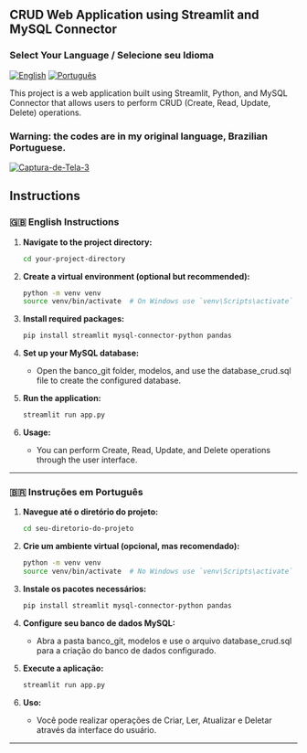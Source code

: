 ## CRUD Web Application using Streamlit and MySQL Connector

### Select Your Language / Selecione seu Idioma
[![English](https://upload.wikimedia.org/wikipedia/commons/thumb/8/83/Flag_of_the_United_Kingdom_%283-5%29.svg/50px-Flag_of-the-United-Kingdom_%283-5%29.svg.png)](#-english-instructions) 
[![Português](https://upload.wikimedia.org/wikipedia/commons/thumb/0/05/Flag_of_Brazil.svg/45px-Flag_of-Brazil.svg.png)](#-instruções-em-português)

This project is a web application built using Streamlit, Python, and MySQL Connector that allows users to perform CRUD (Create, Read, Update, Delete) operations.
### Warning: the codes are in my original language, Brazilian Portuguese.




<a href="https://ibb.co/vjGcy0z"><img src="https://i.ibb.co/S386YFv/Captura-de-Tela-3.png" alt="Captura-de-Tela-3" border="0" /></a>

## Instructions

### 🇬🇧 English Instructions

1. **Navigate to the project directory:**

   ```bash
   cd your-project-directory
   ```

2. **Create a virtual environment (optional but recommended):**

   ```bash
   python -m venv venv
   source venv/bin/activate  # On Windows use `venv\Scripts\activate`
   ```

3. **Install required packages:**

   ```bash
   pip install streamlit mysql-connector-python pandas
   ```

4. **Set up your MySQL database:**

   - Open the banco_git folder, modelos, and use the database_crud.sql file to create the configured database.

5. **Run the application:**

   ```bash
   streamlit run app.py
   ```

6. **Usage:**

   - You can perform Create, Read, Update, and Delete operations through the user interface.

---

### 🇧🇷 Instruções em Português

1. **Navegue até o diretório do projeto:**

   ```bash
   cd seu-diretorio-do-projeto
   ```

2. **Crie um ambiente virtual (opcional, mas recomendado):**

   ```bash
   python -m venv venv
   source venv/bin/activate  # No Windows use `venv\Scripts\activate`
   ```

3. **Instale os pacotes necessários:**

   ```bash
   pip install streamlit mysql-connector-python pandas
   ```

4. **Configure seu banco de dados MySQL:**

   - Abra a pasta banco_git, modelos e use o arquivo database_crud.sql para a criação do banco de dados configurado.

5. **Execute a aplicação:**

   ```bash
   streamlit run app.py
   ```

6. **Uso:**

   - Você pode realizar operações de Criar, Ler, Atualizar e Deletar através da interface do usuário.

---

